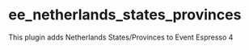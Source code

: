ee_netherlands_states_provinces
=============================

This plugin adds Netherlands States/Provinces to Event Espresso 4
